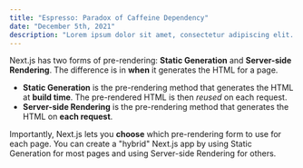 ```yaml
---
title: "Espresso: Paradox of Caffeine Dependency"
date: "December 5th, 2021"
description: "Lorem ipsum dolor sit amet, consectetur adipiscing elit. Vivamus pretium ipsum nec elit blandit suscipit. Maecenas non leo sem. In hac habitasse platea dictumst. Etiam mollis placerat odio quis blandit. Fusce vitae vehicula leo, sit amet pulvinar leo. Ut in turpis porta, viverra arcu et, efficitur nisi. Cras quis sollicitudin elit."
---
```


Next.js has two forms of pre-rendering: **Static Generation** and **Server-side Rendering**. The difference is in **when** it generates the HTML for a page.

- **Static Generation** is the pre-rendering method that generates the HTML at **build time**. The pre-rendered HTML is then _reused_ on each request.
- **Server-side Rendering** is the pre-rendering method that generates the HTML on **each request**.

Importantly, Next.js lets you **choose** which pre-rendering form to use for each page. You can create a "hybrid" Next.js app by using Static Generation for most pages and using Server-side Rendering for others.
